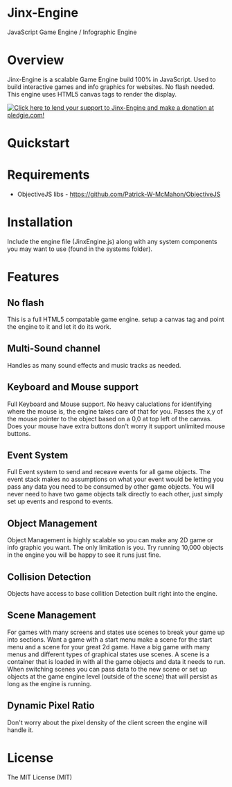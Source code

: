 Jinx-Engine
==========
JavaScript Game Engine / Infographic Engine

Overview
========
Jinx-Engine is a scalable Game Engine build 100% in JavaScript. Used to build interactive games and info graphics for websites. No flash needed. This engine uses HTML5 canvas tags to render the display. 

[![Click here to lend your support to Jinx-Engine and make a donation at pledgie.com!](https://pledgie.com/campaigns/32611.png?skin_name=chrome)](https://pledgie.com/campaigns/32611)


Quickstart
==========


Requirements
============
 - ObjectiveJS libs - https://github.com/Patrick-W-McMahon/ObjectiveJS
 

Installation
============
Include the engine file (JinxEngine.js) along with any system components you may want to use (found in the systems folder).

Features
========

No flash
--------------
This is a full HTML5 compatable game engine. setup a canvas tag and point the engine to it and let it do its work.

Multi-Sound channel
--------------
Handles as many sound effects and music tracks as needed.

Keyboard and Mouse support
--------------
Full Keyboard and Mouse support. No heavy caluclations for identifying where the mouse is, the engine takes care of that for you. Passes the x,y of the mouse pointer to the object based on a 0,0 at top left of the canvas. Does your mouse have extra buttons don't worry it support unlimited mouse buttons.

Event System
--------------
Full Event system to send and receave events for all game objects. The event stack makes no assumptions on what your event would be letting you pass any data you need to be consumed by other game objects. You will never need to have two game objects talk directly to each other, just simply set up events and respond to events.

Object Management
--------------
Object Management is highly scalable so you can make any 2D game or info graphic you want. The only limitation is you. Try running 10,000 objects in the engine you will be happy to see it runs just fine.

Collision Detection
--------------
Objects have access to base collition Detection built right into the engine.

Scene Management
--------------
For games with many screens and states use scenes to break your game up into sections. Want a game with a start menu make a scene for the start menu and a scene for your great 2d game. Have a big game with many menus and different types of graphical states use scenes. A scene is a container that is loaded in with all the game objects and data it needs to run. When switching scenes you can pass data to the new scene or set up objects at the game engine level (outside of the scene) that will persist as long as the engine is running. 

Dynamic Pixel Ratio
--------------
Don't worry about the pixel density of the client screen the engine will handle it.

License
=======
The MIT License (MIT)
